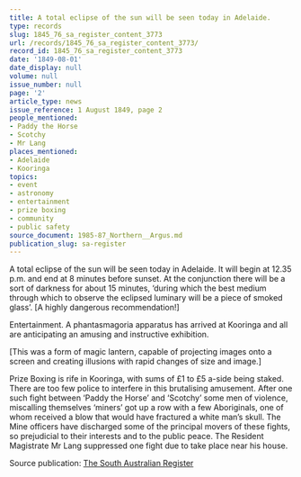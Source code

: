 ```yaml
---
title: A total eclipse of the sun will be seen today in Adelaide.
type: records
slug: 1845_76_sa_register_content_3773
url: /records/1845_76_sa_register_content_3773/
record_id: 1845_76_sa_register_content_3773
date: '1849-08-01'
date_display: null
volume: null
issue_number: null
page: '2'
article_type: news
issue_reference: 1 August 1849, page 2
people_mentioned:
- Paddy the Horse
- Scotchy
- Mr Lang
places_mentioned:
- Adelaide
- Kooringa
topics:
- event
- astronomy
- entertainment
- prize boxing
- community
- public safety
source_document: 1985-87_Northern__Argus.md
publication_slug: sa-register
---
```


A total eclipse of the sun will be seen today in Adelaide.  It will begin at 12.35 p.m. and end at 8 minutes before sunset.  At the conjunction there will be a sort of darkness for about 15 minutes, ‘during which the best medium through which to observe the eclipsed luminary will be a piece of smoked glass’.  [A highly dangerous recommendation!]

Entertainment.  A phantasmagoria apparatus has arrived at Kooringa and all are anticipating an amusing and instructive exhibition.

[This was a form of magic lantern, capable of projecting images onto a screen and creating illusions with rapid changes of size and image.]

Prize Boxing is rife in Kooringa, with sums of £1 to £5 a-side being staked.  There are too few police to interfere in this brutalising amusement. After one such fight between ‘Paddy the Horse’ and ‘Scotchy’ some men of violence, miscalling themselves ‘miners’ got up a row with a few Aboriginals, one of whom received a blow that would have fractured a white man’s skull.  The Mine officers have discharged some of the principal movers of these fights, so prejudicial to their interests and to the public peace.  The Resident Magistrate Mr Lang suppressed one fight due to take place near his house.

Source publication: [The South Australian Register](/publications/sa-register/)
